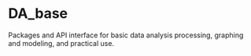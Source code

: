 # DA_base
Packages and API interface for basic data analysis processing, graphing and modeling, and practical use.
